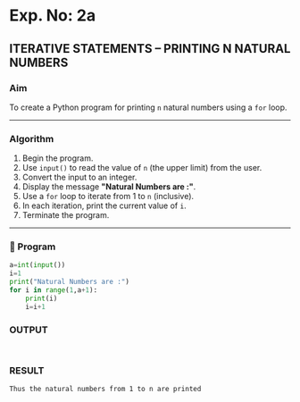 # Exp. No: 2a  
## ITERATIVE STATEMENTS – PRINTING N NATURAL NUMBERS

###  Aim
To create a Python program for printing `n` natural numbers using a `for` loop.

---

###  Algorithm

1. Begin the program.
2. Use `input()` to read the value of `n` (the upper limit) from the user.
3. Convert the input to an integer.
4. Display the message **"Natural Numbers are :"**.
5. Use a `for` loop to iterate from 1 to `n` (inclusive).
6. In each iteration, print the current value of `i`.
7. Terminate the program.

---

### 🧾 Program

```python
a=int(input())
i=1
print("Natural Numbers are :")
for i in range(1,a+1):
    print(i)
    i=i+1

```
### OUTPUT
```![image](https://github.com/user-attachments/assets/d7a881dd-1193-4e46-b35e-c7fe1bf30c57)


```
### RESULT
```
Thus the natural numbers from 1 to n are printed
```

